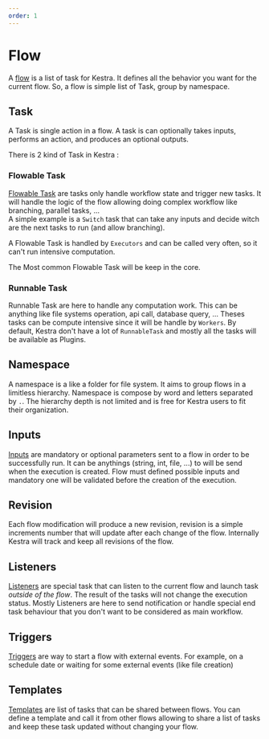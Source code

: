 ```yaml
---
order: 1
---
```

# Flow
A [flow](../developer-guide/flow) is a list of task for Kestra. It defines all the behavior you want for the current flow. So, a flow is simple list of Task, group by namespace.

## Task
A Task is single action in a flow. 
A task is can optionally takes inputs, performs an action, and produces an optional outputs.

There is 2 kind of Task in Kestra : 

### Flowable Task
[Flowable Task](../developer-guide/flowable) are tasks only handle workflow state and trigger new tasks. It will handle the logic of the flow allowing doing complex workflow like branching, parallel tasks, ...  
A simple example is a `Switch` task that can take any inputs and decide witch are the next tasks to run (and allow branching). 

A Flowable Task is handled by `Executors` and can be called very often, so it can't run intensive computation. 

The Most common Flowable Task will be keep in the core. 

### Runnable Task 
Runnable Task are here to handle any computation work. This can be anything like file systems operation, api call, database query, ... Theses tasks can be compute intensive since it will be 
handle by `Workers`. By default, Kestra don't have a lot of `RunnableTask` and mostly all the tasks will be available as Plugins.

## Namespace
A namespace is a like a folder for file system. It aims to group flows in a limitless hierarchy.
Namespace is compose by word and letters separated by `.`. The hierarchy depth is not limited and is free for Kestra users to fit their organization.

## Inputs 
[Inputs](../developer-guide/inputs) are mandatory or optional parameters sent to a flow in order to be successfully run. It can be anythings (string, int, file, ...) to will be send when the execution is created. Flow must defined possible inputs and mandatory one will be validated before the creation of the execution. 

## Revision
Each flow modification will produce a new revision, revision is a simple increments number that will update after each change of the flow. Internally Kestra will track and keep all revisions of the flow.

## Listeners
[Listeners](../developer-guide/listeners) are special task that can listen to the current flow and launch task *outside of the flow*.
The result of the tasks will not change the execution status. Mostly Listeners are here to send notification or handle special end task behaviour that you don't want to be considered as main workflow.
 
## Triggers
[Triggers](../developer-guide/triggers) are way to start a flow with external events. For example, on a schedule date or waiting for some external events (like file creation)

## Templates
[Templates](../developer-guide/templates) are list of tasks that can be shared between flows. You can define a template and call it from other flows allowing to share a list of tasks and keep these task updated without changing your flow.
